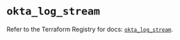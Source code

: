 # `okta_log_stream`

Refer to the Terraform Registry for docs: [`okta_log_stream`](https://registry.terraform.io/providers/okta/okta/4.19.0/docs/resources/log_stream).
